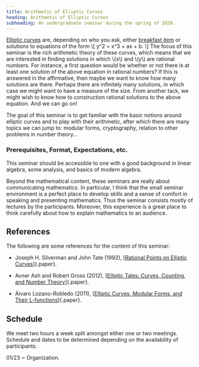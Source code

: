 ```yaml
---
title: Arithmetic of Elliptic Curves
heading: Arithmetic of Elliptic Curves
subheading: An undergraduate seminar during the spring of 2020.
---
```


[Elliptic curves](https://en.wikipedia.org/wiki/Elliptic_curve) are, depending
on who you ask, either [breakfast item](https://en.wikipedia.org/wiki/Torus) or
solutions to equations of the form
\\[ y^2 = x^3 + ax + b. \\]
The focus of this seminar is the rich arithmetic theory of these curves, which
means that we are interested in finding solutions in which \\(x\\) and \\(y\\)
are rational numbers. For instance, a first question would be whether or not
there is at least one solution of the above equation in rational numbers? If
this is answered in the affirmative, then maybe we want to know how many
solutions are there. Perhaps there are infinitely many solutions, in which case
we might want to have a measure of the size. From another tack, we might wish to
know how to construction rational solutions to the above equation. And we can go
on!

The goal of this seminar is to get familiar with the basic notions around
elliptic curves and to play with their arithmetic, after which there are many
topics we can jump to: modular forms, cryptography, relation to other problems
in number theory...

### Prerequisites, Format, Expectations, etc.

This seminar should be accessible to one with a good background in linear
algebra, some analysis, and basics of modern algebra.

Beyond the mathematical content, these seminars are really about communicating
mathematics. In particular, I think that the small seminar environment is a
perfect place to develop skills and a sense of comfort in speaking and
presenting mathematics. Thus the seminar consists mostly of lectures by the
participants. Moreover, this experience is a great place to think carefully
about how to explain mathematics to an audience.

## References

The following are some references for the content of this seminar:

* Joseph H. Silverman and John Tate (1992),
[[Rational Points on Elliptic Curves][ST]]{.paper}.

* Avner Ash and Robert Gross (2012),
[[Elliptic Tales: Curves, Counting, and Number Theory][AG]]{.paper}.

* Álvaro Lozano-Robledo (2011),
[[Elliptic Curves, Modular Forms, and Their L-functions][LR]]{.paper}.

## Schedule

We meet two hours a week split amongst either one or two meetings. Schedule
and dates to be determined depending on the availability of participants.

01/23
  ~ Organization.

[LR]: <http://www.ams.org/books/stml/058/>
[ST]: <https://link.springer.com/book/10.1007%2F978-1-4757-4252-7>
[AG]: <https://web.b.ebscohost.com/ehost/detail/detail?vid=0&sid=57fd25f2-b965-450a-ac0d-59d119730467%40sessionmgr103&bdata=JnNpdGU9ZWhvc3QtbGl2ZSZzY29wZT1zaXRl#AN=444098&db=e025xna>
